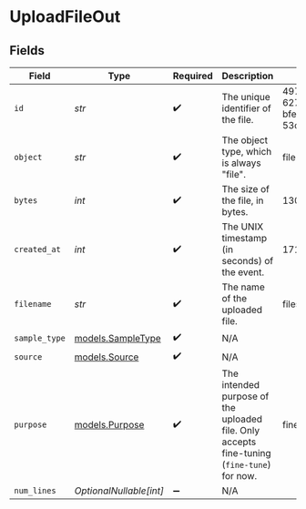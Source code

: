 # UploadFileOut


## Fields

| Field                                                                                      | Type                                                                                       | Required                                                                                   | Description                                                                                | Example                                                                                    |
| ------------------------------------------------------------------------------------------ | ------------------------------------------------------------------------------------------ | ------------------------------------------------------------------------------------------ | ------------------------------------------------------------------------------------------ | ------------------------------------------------------------------------------------------ |
| `id`                                                                                       | *str*                                                                                      | :heavy_check_mark:                                                                         | The unique identifier of the file.                                                         | 497f6eca-6276-4993-bfeb-53cbbbba6f09                                                       |
| `object`                                                                                   | *str*                                                                                      | :heavy_check_mark:                                                                         | The object type, which is always "file".                                                   | file                                                                                       |
| `bytes`                                                                                    | *int*                                                                                      | :heavy_check_mark:                                                                         | The size of the file, in bytes.                                                            | 13000                                                                                      |
| `created_at`                                                                               | *int*                                                                                      | :heavy_check_mark:                                                                         | The UNIX timestamp (in seconds) of the event.                                              | 1716963433                                                                                 |
| `filename`                                                                                 | *str*                                                                                      | :heavy_check_mark:                                                                         | The name of the uploaded file.                                                             | files_upload.jsonl                                                                         |
| `sample_type`                                                                              | [models.SampleType](../models/sampletype.md)                                               | :heavy_check_mark:                                                                         | N/A                                                                                        |                                                                                            |
| `source`                                                                                   | [models.Source](../models/source.md)                                                       | :heavy_check_mark:                                                                         | N/A                                                                                        |                                                                                            |
| `purpose`                                                                                  | [models.Purpose](../models/purpose.md)                                                     | :heavy_check_mark:                                                                         | The intended purpose of the uploaded file. Only accepts fine-tuning (`fine-tune`) for now. | fine-tune                                                                                  |
| `num_lines`                                                                                | *OptionalNullable[int]*                                                                    | :heavy_minus_sign:                                                                         | N/A                                                                                        |                                                                                            |